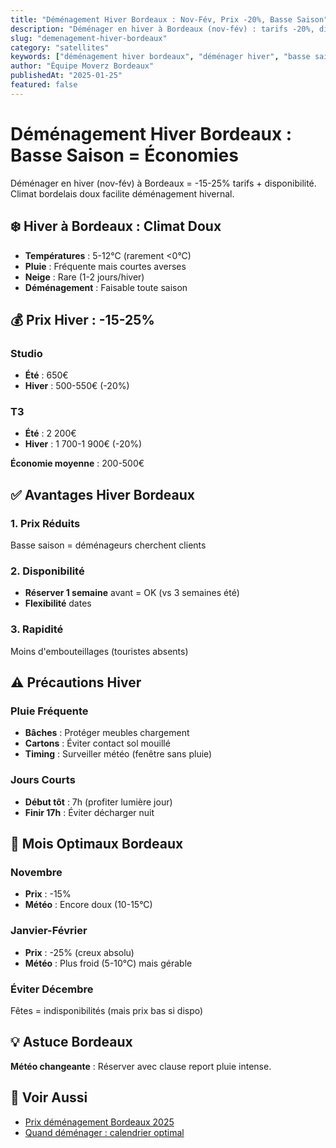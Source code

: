 ```yaml
---
title: "Déménagement Hiver Bordeaux : Nov-Fév, Prix -20%, Basse Saison"
description: "Déménager en hiver à Bordeaux (nov-fév) : tarifs -20%, disponibilité, climat doux. Avantages basse saison, précautions pluie. Économies garanties."
slug: "demenagement-hiver-bordeaux"
category: "satellites"
keywords: ["déménagement hiver bordeaux", "déménager hiver", "basse saison déménagement", "prix déménagement hiver", "déménagement novembre février"]
author: "Équipe Moverz Bordeaux"
publishedAt: "2025-01-25"
featured: false
---
```


# Déménagement Hiver Bordeaux : Basse Saison = Économies

Déménager en hiver (nov-fév) à Bordeaux = -15-25% tarifs + disponibilité. Climat bordelais doux facilite déménagement hivernal.

## ❄️ Hiver à Bordeaux : Climat Doux

- **Températures** : 5-12°C (rarement <0°C)
- **Pluie** : Fréquente mais courtes averses
- **Neige** : Rare (1-2 jours/hiver)
- **Déménagement** : Faisable toute saison

## 💰 Prix Hiver : -15-25%

### Studio
- **Été** : 650€
- **Hiver** : 500-550€ (-20%)

### T3
- **Été** : 2 200€
- **Hiver** : 1 700-1 900€ (-20%)

**Économie moyenne** : 200-500€

## ✅ Avantages Hiver Bordeaux

### 1. Prix Réduits
Basse saison = déménageurs cherchent clients

### 2. Disponibilité
- **Réserver 1 semaine** avant = OK (vs 3 semaines été)
- **Flexibilité** dates

### 3. Rapidité
Moins d'embouteillages (touristes absents)

## ⚠️ Précautions Hiver

### Pluie Fréquente
- **Bâches** : Protéger meubles chargement
- **Cartons** : Éviter contact sol mouillé
- **Timing** : Surveiller météo (fenêtre sans pluie)

### Jours Courts
- **Début tôt** : 7h (profiter lumière jour)
- **Finir 17h** : Éviter décharger nuit

## 📅 Mois Optimaux Bordeaux

### Novembre
- **Prix** : -15%
- **Météo** : Encore doux (10-15°C)

### Janvier-Février
- **Prix** : -25% (creux absolu)
- **Météo** : Plus froid (5-10°C) mais gérable

### Éviter Décembre
Fêtes = indisponibilités (mais prix bas si dispo)

## 💡 Astuce Bordeaux

**Météo changeante** : Réserver avec clause report pluie intense.

## 🔗 Voir Aussi

- [Prix déménagement Bordeaux 2025](/blog/satellites/prix-demenagement-bordeaux-2025)
- [Quand déménager : calendrier optimal](/blog/satellites/meilleur-moment-demenager-bordeaux)

